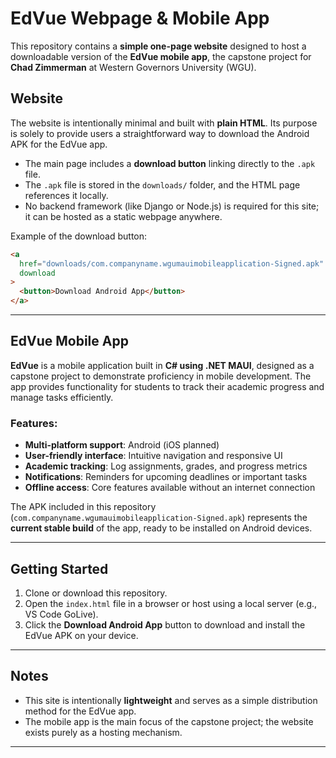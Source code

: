 # EdVue Webpage & Mobile App

This repository contains a **simple one-page website** designed to host a downloadable version of the **EdVue mobile app**, the capstone project for **Chad Zimmerman** at Western Governors University (WGU).

## Website

The website is intentionally minimal and built with **plain HTML**. Its purpose is solely to provide users a straightforward way to download the Android APK for the EdVue app.

- The main page includes a **download button** linking directly to the `.apk` file.
- The `.apk` file is stored in the `downloads/` folder, and the HTML page references it locally.
- No backend framework (like Django or Node.js) is required for this site; it can be hosted as a static webpage anywhere.

Example of the download button:

```html
<a
  href="downloads/com.companyname.wgumauimobileapplication-Signed.apk"
  download
>
  <button>Download Android App</button>
</a>
```

---

## EdVue Mobile App

**EdVue** is a mobile application built in **C# using .NET MAUI**, designed as a capstone project to demonstrate proficiency in mobile development. The app provides functionality for students to track their academic progress and manage tasks efficiently.

### Features:

- **Multi-platform support**: Android (iOS planned)
- **User-friendly interface**: Intuitive navigation and responsive UI
- **Academic tracking**: Log assignments, grades, and progress metrics
- **Notifications**: Reminders for upcoming deadlines or important tasks
- **Offline access**: Core features available without an internet connection

The APK included in this repository (`com.companyname.wgumauimobileapplication-Signed.apk`) represents the **current stable build** of the app, ready to be installed on Android devices.

---

## Getting Started

1. Clone or download this repository.
2. Open the `index.html` file in a browser or host using a local server (e.g., VS Code GoLive).
3. Click the **Download Android App** button to download and install the EdVue APK on your device.

---

## Notes

- This site is intentionally **lightweight** and serves as a simple distribution method for the EdVue app.
- The mobile app is the main focus of the capstone project; the website exists purely as a hosting mechanism.

---
